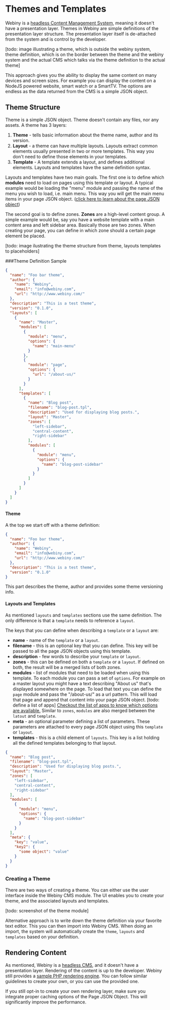 # Themes and Templates

Webiny is a [headless Content Management System](./about.md), meaning it doesn't have a presentation layer. Themes in Webiny are simple definitions of the presentation layer structure. The presentation layer itself is de-attached from the system and is control by the developer.

[todo: image illustrating a theme, which is outside the webiny system, theme definition, which is on the border between the theme and the webiny system and the actual CMS which talks via the theme definition to the actual theme]

This approach gives you the ability to display the same content on many devices and screen sizes. For example you can display the content on a NodeJS powered website, smart watch or a SmartTV. The options are endless as the data returned from the CMS is a simple JSON object. 


## Theme Structure
Theme is a simple JSON object. Theme doesn't contain any files, nor any assets. A theme has 3 layers:

1. **Theme** - tells basic information about the theme name, author and its version.
2. **Layout** - a theme can have multiple layouts. Layouts extract common elements usually presented in two or more templates. This way you don't need to define those elements in your templates.
3. **Template** - A template extends a layout, and defines additional elements. Layouts and templates have the same definition syntax.

Layouts and templates have two main goals. The first one is to define which **modules** need to load on pages using this template or layout. A typical example would be loading the "menu" module and passing the name of the menu you wish to load, i.e. main menu. This way you will get the main menu items in your page JSON object. ([click here to learn about the page JSON object](./page_api.md)) 

The second goal is to define zones. **Zones** are a high-level content group. A simple example would be, say you have a website template with a main content area and left sidebar area. Basically those are two zones. When creating your page, you can define in which zone should a certain page element be placed. 

[todo: image ilustrating the theme structure from theme, layouts templates to placeholders]

###Theme Definition Sample

```json
{
  "name": "Foo bar theme",
  "author": {
    "name": "Webiny",
    "email": "info@webiny.com",
    "url": "http://www.webiny.com/"
  },
  "description": "This is a test theme",
  "version": "0.1.0",
  "layouts": [
    {
      "name": "Master",
      "modules": [
        {
          "module": "menu",
          "options": {
            "name": "main-menu"
          }
        },
        {
          "module": "page",
          "options": {
            "url": "/about-us/"
          }
        }
      ],
      "templates": [
        {
          "name": "Blog post",
          "filename": "blog-post.tpl",
          "description": "Used for displaying blog posts.",
          "layout": "Master",
          "zones": [
            "left-sidebar",
            "central-content",
            "right-sidebar"
          ],
          "modules": [
            {
              "module": "menu",
              "options": {
                "name": "blog-post-sidebar"
              }
            }
          ]
        }
      ]
    }
  ]
}
```


#### Theme

A the top we start off with a theme definition:

```json
{
  "name": "Foo bar theme",
  "author": {
    "name": "Webiny",
    "email": "info@webiny.com",
    "url": "http://www.webiny.com/"
  },
  "description": "This is a test theme",
  "version": "0.1.0"
}
```
This part describes the theme, author and provides some theme versioning info.

#### Layouts and Templates

As mentioned `layouts` and `templates` sections use the same definition. The only difference is that a `template` needs to reference a `layout`.

The keys that you can define when describing a `template` or a `layout` are:

* **name** - name of the `template` or a `layout`.
* **filename** - this is an optional key that you can define. This key will be passed to all the page JSON objects using this template.
* **description** - few words to describe your `template` or `layout`.
* **zones** - this can be defined on both a `template` or a `layout`. If defined on both, the result will be a merged lists of both zones.
* **modules** - list of modules that need to be loaded when using this template. To each module you can pass a set of `options`. For example on a master layout you might have a text describing "About us" that's displayed somewhere on the page. To load that text you can define the `page` module and pass the "/about-us/" as a url pattern. This will load that page and append that content into your page JSON object. [todo: define a list of apps] [Checkout the list of apps to know which options are available.]() Similar to `zones`, `modules` are also merged between the `latout` and `template`.
* **meta** - an optional parameter defining a list of parameters. These parameters are attached to every page JSON object using this `template` or `layout`.
* **templates** - this is a child element of `layouts`. This key is a list holding all the defined templates belonging to that layout.

```json
{
  "name": "Blog post",
  "filename": "blog-post.tpl",
  "description": "Used for displaying blog posts.",
  "layout": "Master",
  "zones": [
    "left-sidebar",
    "central-content",
    "right-sidebar"
  ],
  "modules": [
    {
      "module": "menu",
      "options": {
        "name": "blog-post-sidebar"
      }
    }
  ],
  "meta": {
    "key": "value",
    "key2": {
      "some object": "value"
    }
  }
}
```

### Creating a Theme
There are two ways of creating a theme. You can either use the user interface inside the Webiny CMS module. The UI enables you to create your theme, and the associated layouts and templates. 

[todo: screenshot of the theme module]

Alternative approach is to write down the theme definition via your favorite text editor. This you can then import into Webiny CMS. When doing an import, the system will automatically create the `theme`, `layouts` and `templates` based on your definition.

## Rendering Content
As mentioned, Webiny is a [headless CMS](./about.md), and it doesn't have a presentation layer. Rendering of the content is up to the developer. Webiny still provides a [sample PHP rendering engine](). You can follow similar guidelines to create your own, or you can use the provided one.

If you still opt-in to create your own rendering layer, make sure you integrate proper caching options of the Page JSON Object. This will significantly improve the performance. 